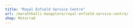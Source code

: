 ```yaml
---
title: "Royal Enfield Service Centre"
url: /marathhalli-bangalore/royal-enfield-service-centre/
shop: Motorrad
---
```

